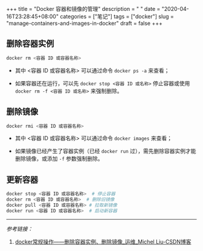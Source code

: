 +++
title = "Docker 容器和镜像的管理"
description = " "
date = "2020-04-16T23:28:45+08:00"
categories = ["笔记"]
tags = ["docker"]
slug = "manage-containers-and-images-in-docker"
draft = false
+++

## 删除容器实例

```bash
docker rm <容器 ID 或容器名称>
```

* 其中 <容器 ID 或容器名称> 可以通过命令 `docker ps -a` 来查看；

* 如果容器还在运行，可以先 `docker stop <容器 ID 或名称>` 停止容器或使用 `docker rm -f <容器 ID 或名称>` 来强制删除。

## 删除镜像

```bash
docker rmi <容器 ID 或容器名称>
```

* 其中 <容器 ID 或容器名称> 可以通过命令 `docker images` 来查看；

* 如果镜像已经产生了容器实例（已经 `docker run` 过），需先删除容器实例才能删除镜像，或添加 `-f` 参数强制删除。

## 更新容器

```bash
docker stop <容器 ID 或容器名称>  # 停止容器
docker rm <容器 ID 或容器名称>  # 删除旧镜像
docker pull <容器 ID 或容器名称> # 拉取新镜像
docker run <容器 ID 或容器名称>  # 启动新容器
```

---

*参考链接：*

1. [docker常规操作——删除容器实例、删除镜像_运维_Michel Liu-CSDN博客](https://blog.csdn.net/Michel4Liu/article/details/80890661)